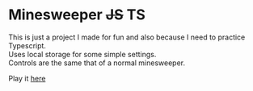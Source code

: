 # Minesweeper ~~JS~~ TS

This is just a project I made for fun and also because I need to practice Typescript.\
Uses local storage for some simple settings.\
Controls are the same that of a normal minesweeper.

Play it [here](https://hardcorshik31.github.io/minesweeper-js/)
